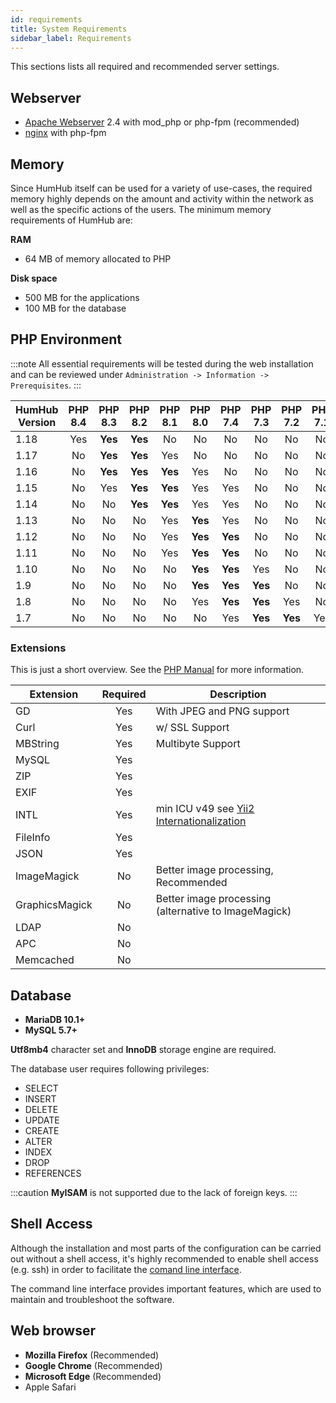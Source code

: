 ```yaml
---
id: requirements
title: System Requirements
sidebar_label: Requirements
---
```


This sections lists all required and recommended server settings.

## Webserver

- [Apache Webserver](https://httpd.apache.org/) 2.4 with mod_php or php-fpm (recommended)
- [nginx](https://www.nginx.com/) with php-fpm

## Memory

Since HumHub itself can be used for a variety of use-cases, the required memory highly depends on the amount and
activity within the network as well as the specific actions of the users. The minimum memory requirements of HumHub are:

**RAM**

- 64 MB of memory allocated to PHP

**Disk space**

- 500 MB for the applications
- 100 MB for the database

## PHP Environment

:::note 
All essential requirements will be tested during the web installation and can be reviewed under 
`Administration -> Information -> Prerequisites`.
:::

| HumHub Version | PHP 8.4 | PHP 8.3  | PHP 8.2  | PHP 8.1  | PHP 8.0  | PHP 7.4  | PHP 7.3  | PHP 7.2  | PHP 7.1  | 
|----------------|:-------:|:--------:|:--------:|:--------:|:--------:|:--------:|:--------:|:--------:|:--------:|
| 1.18           |   Yes   | **Yes**  | **Yes**  | No       | No       | No       | No       | No       | No       |
| 1.17           |   No    | **Yes**  | **Yes**  | Yes      | No       | No       | No       | No       | No       |
| 1.16           |   No    | **Yes**  | **Yes**  | **Yes**  | Yes      | No       | No       | No       | No       |
| 1.15           |   No    | Yes      | **Yes**  | **Yes**  | Yes      | Yes      | No       | No       | No       |
| 1.14           |   No    | No       | **Yes**  | **Yes**  | Yes      | Yes      | No       | No       | No       |
| 1.13           |   No    | No       | No       | Yes      | **Yes**  | Yes      | No       | No       | No       |
| 1.12           |   No    | No       | No       | Yes      | **Yes**  | **Yes**  | No       | No       | No       |
| 1.11           |   No    | No       | No       | Yes      | **Yes**  | **Yes**  | No       | No       | No       |
| 1.10           |   No    | No       | No       | No       | **Yes**  | **Yes**  | Yes      | No       | No       |
| 1.9            |   No    | No       | No       | No       | **Yes**  | **Yes**  | **Yes**  | No       | No       |
| 1.8            |   No    | No       | No       | No       | Yes      | **Yes**  | **Yes**  | Yes      | No       |
| 1.7            |   No    | No       | No       | No       | No       | Yes      | **Yes**  | **Yes**  | Yes      |

### Extensions

This is just a short overview. See the [PHP Manual](https://www.php.net/manual/en/extensions.php) for more information.

| Extension     | Required      | Description                                                               |
| ------------- |:-------------:| --------------------------------------------------------------------------|
| GD            | Yes           | With JPEG and PNG support                                                 |
| Curl          | Yes           | w/ SSL Support                                                            |
| MBString      | Yes           | Multibyte Support                                                         |
| MySQL         | Yes           | |
| ZIP           | Yes           | |
| EXIF          | Yes           | |
| INTL          | Yes           | min ICU v49 see [Yii2 Internationalization](https://www.yiiframework.com/doc/guide/2.0/en/tutorial-i18n#setup-environment)         |
| FileInfo      | Yes           | |
| JSON          | Yes           | |
| ImageMagick   | No            | Better image processing, Recommended |
| GraphicsMagick| No            | Better image processing (alternative to ImageMagick)|
| LDAP          | No            | |
| APC           | No            | |
| Memcached     | No            | |



## Database

- **MariaDB 10.1+** 
- **MySQL 5.7+**

**Utf8mb4** character set  and **InnoDB** storage engine are required.

The database user requires following privileges:

- SELECT
- INSERT
- DELETE
- UPDATE
- CREATE
- ALTER
- INDEX
- DROP
- REFERENCES

:::caution
**MyISAM** is not supported due to the lack of foreign keys.
:::

## Shell Access

Although the installation and most parts of the configuration can be carried out without a shell access, it's highly recommended to enable shell access (e.g. ssh) in order to facilitate the [comand line interface](console.md). 

The command line interface provides important features, which are used to maintain and troubleshoot the software.


## Web browser

 - **Mozilla Firefox** (Recommended)
 - **Google Chrome** (Recommended)
 - **Microsoft Edge** (Recommended)
 - Apple Safari
